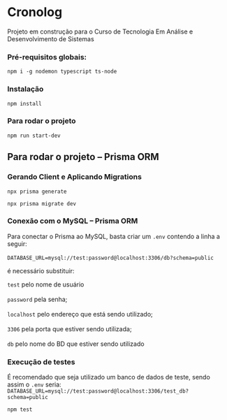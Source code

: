 # Cronolog
Projeto em construção para o Curso de Tecnologia Em Análise e Desenvolvimento de Sistemas 

### Pré-requisitos globais:
`npm i -g nodemon typescript ts-node`


### Instalação
`npm install`

### Para rodar o projeto
`npm run start-dev`

## Para rodar o projeto – Prisma ORM

### Gerando Client e Aplicando Migrations

`npx prisma generate`

`npx prisma migrate dev`

### Conexão com o MySQL – Prisma ORM
Para conectar o Prisma ao MySQL, basta criar um `.env` contendo a linha a seguir:  
\
`DATABASE_URL=mysql://test:password@localhost:3306/db?schema=public`

é necessário substituir:

`test` pelo nome de usuário  
\
`password` pela senha;  
\
`localhost` pelo endereço que está sendo utilizado;  
\
`3306` pela porta que estiver sendo utilizada;  
\
`db` pelo nome do BD que estiver sendo utilizado  

### Execução de testes

É recomendado que seja utilizado um banco de dados de teste, sendo assim o `.env` seria:  
`DATABASE_URL=mysql://test:password@localhost:3306/test_db?schema=public`  

`npm test`